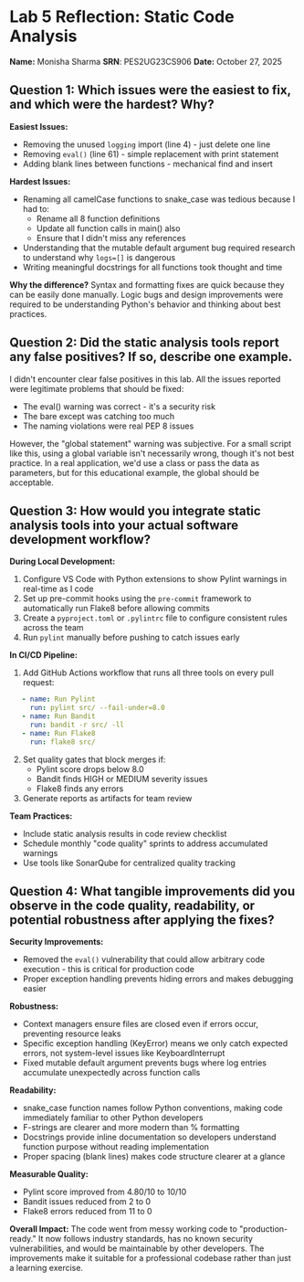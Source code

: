 # Lab 5 Reflection: Static Code Analysis

**Name:** Monisha Sharma
**SRN**: PES2UG23CS906 
**Date:** October 27, 2025





## Question 1: Which issues were the easiest to fix, and which were the hardest? Why?

**Easiest Issues:**
- Removing the unused `logging` import (line 4) - just delete one line
- Removing `eval()` (line 61) - simple replacement with print statement
- Adding blank lines between functions - mechanical find and insert

**Hardest Issues:**
- Renaming all camelCase functions to snake_case was tedious because I had to:
  - Rename all 8 function definitions
  - Update all function calls in main() also
  - Ensure that I didn't miss any references
- Understanding that the mutable default argument bug required research to understand why `logs=[]` is dangerous
- Writing meaningful docstrings for all functions took thought and time

**Why the difference?**
Syntax and formatting fixes are quick because they can be easily done manually. 
Logic bugs and design improvements were required to be understanding Python's behavior and thinking about best practices.

## Question 2: Did the static analysis tools report any false positives? If so, describe one example.

I didn't encounter clear false positives in this lab. All the issues reported were legitimate problems that should be fixed:

- The eval() warning was correct - it's a security risk
- The bare except was catching too much
- The naming violations were real PEP 8 issues

However, the "global statement" warning was subjective. For a small script like this, using a global variable isn't necessarily wrong, though it's not best practice. In a real application, we'd use a class or pass the data as parameters, but for this educational example, the global should be acceptable.

## Question 3: How would you integrate static analysis tools into your actual software development workflow?

**During Local Development:**
1. Configure VS Code with Python extensions to show Pylint warnings in real-time as I code
2. Set up pre-commit hooks using the `pre-commit` framework to automatically run Flake8 before allowing commits
3. Create a `pyproject.toml` or `.pylintrc` file to configure consistent rules across the team
4. Run `pylint` manually before pushing to catch issues early

**In CI/CD Pipeline:**
1. Add GitHub Actions workflow that runs all three tools on every pull request:
```yaml
   - name: Run Pylint
     run: pylint src/ --fail-under=8.0
   - name: Run Bandit
     run: bandit -r src/ -ll
   - name: Run Flake8
     run: flake8 src/
```
2. Set quality gates that block merges if:
   - Pylint score drops below 8.0
   - Bandit finds HIGH or MEDIUM severity issues
   - Flake8 finds any errors
3. Generate reports as artifacts for team review

**Team Practices:**
- Include static analysis results in code review checklist
- Schedule monthly "code quality" sprints to address accumulated warnings
- Use tools like SonarQube for centralized quality tracking

## Question 4: What tangible improvements did you observe in the code quality, readability, or potential robustness after applying the fixes?

**Security Improvements:**
- Removed the `eval()` vulnerability that could allow arbitrary code execution - this is critical for production code
- Proper exception handling prevents hiding errors and makes debugging easier

**Robustness:**
- Context managers ensure files are closed even if errors occur, preventing resource leaks
- Specific exception handling (KeyError) means we only catch expected errors, not system-level issues like KeyboardInterrupt
- Fixed mutable default argument prevents bugs where log entries accumulate unexpectedly across function calls

**Readability:**
- snake_case function names follow Python conventions, making code immediately familiar to other Python developers
- F-strings are clearer and more modern than % formatting
- Docstrings provide inline documentation so developers understand function purpose without reading implementation
- Proper spacing (blank lines) makes code structure clearer at a glance

**Measurable Quality:**
- Pylint score improved from 4.80/10 to 10/10
- Bandit issues reduced from 2 to 0
- Flake8 errors reduced from 11 to 0

**Overall Impact:**
The code went from messy working code to "production-ready." It now follows industry standards, has no known security vulnerabilities, and would be maintainable by other developers. The improvements make it suitable for a professional codebase rather than just a learning exercise.